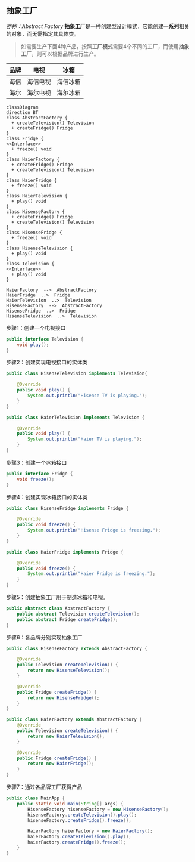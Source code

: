 ## 抽象工厂

*亦称：Abstract Factory*
**抽象工厂**是一种创建型设计模式，它能创建一**系列**相关的对象，而无需指定其具体类。

> 如需要生产下面4种产品，按照**工厂模式**需要4个不同的工厂，而使用**抽象工厂**，则可以根据品牌进行生产。

| 品牌  | 电视   | 冰箱   |
|-----|------|------|
| 海信  | 海信电视 | 海信冰箱 |
| 海尔  | 海尔电视 | 海尔冰箱 |

```mermaid
classDiagram
direction BT
class AbstractFactory {
  + createTelevision() Television
  + createFridge() Fridge
}
class Fridge {
<<Interface>>
  + freeze() void
}
class HaierFactory {
  + createFridge() Fridge
  + createTelevision() Television
}
class HaierFridge {
  + freeze() void
}
class HaierTelevision {
  + play() void
}
class HisenseFactory {
  + createFridge() Fridge
  + createTelevision() Television
}
class HisenseFridge {
  + freeze() void
}
class HisenseTelevision {
  + play() void
}
class Television {
<<Interface>>
  + play() void
}

HaierFactory  -->  AbstractFactory 
HaierFridge  ..>  Fridge 
HaierTelevision  ..>  Television 
HisenseFactory  -->  AbstractFactory 
HisenseFridge  ..>  Fridge 
HisenseTelevision  ..>  Television 
```

步骤1：创建一个电视接口

```java
public interface Television {
    void play();
}
```

步骤2：创建实现电视接口的实体类

```java
public class HisenseTelevision implements Television{

    @Override
    public void play() {
        System.out.println("Hisense TV is playing.");
    }
}

public class HaierTelevision implements Television {

    @Override
    public void play() {
        System.out.println("Haier TV is playing.");
    }
}
```

步骤3：创建一个冰箱接口

```java
public interface Fridge {
    void freeze();
}
```

步骤4：创建实现冰箱接口的实体类

```java
public class HisenseFridge implements Fridge {

    @Override
    public void freeze() {
        System.out.println("Hisense Fridge is freezing.");
    }
}

public class HaierFridge implements Fridge {

    @Override
    public void freeze() {
        System.out.println("Haier Fridge is freezing.");
    }
}
```

步骤5：创建抽象工厂用于制造冰箱和电视。

```java
public abstract class AbstractFactory {
    public abstract Television createTelevision();
    public abstract Fridge createFridge();
}
```

步骤6：各品牌分别实现抽象工厂

```java
public class HisenseFactory extends AbstractFactory {

    @Override
    public Television createTelevision() {
        return new HisenseTelevision();
    }

    @Override
    public Fridge createFridge() {
        return new HisenseFridge();
    }
}

public class HaierFactory extends AbstractFactory {
    @Override
    public Television createTelevision() {
        return new HaierTelevision();
    }

    @Override
    public Fridge createFridge() {
        return new HaierFridge();
    }
}

```

步骤7：通过各品牌工厂获得产品

```Java
public class MainApp {
    public static void main(String[] args) {
        HisenseFactory hisenseFactory = new HisenseFactory();
        hisenseFactory.createTelevision().play();
        hisenseFactory.createFridge().freeze();

        HaierFactory haierFactory = new HaierFactory();
        haierFactory.createTelevision().play();
        haierFactory.createFridge().freeze();
    }
}
```


